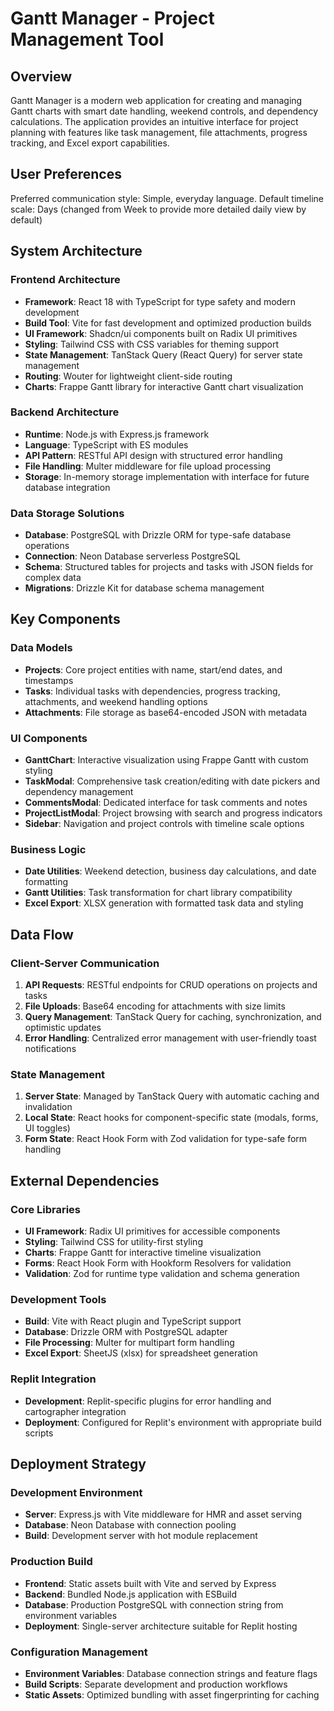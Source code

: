 # Gantt Manager - Project Management Tool

## Overview

Gantt Manager is a modern web application for creating and managing Gantt charts with smart date handling, weekend controls, and dependency calculations. The application provides an intuitive interface for project planning with features like task management, file attachments, progress tracking, and Excel export capabilities.

## User Preferences

Preferred communication style: Simple, everyday language.
Default timeline scale: Days (changed from Week to provide more detailed daily view by default)

## System Architecture

### Frontend Architecture
- **Framework**: React 18 with TypeScript for type safety and modern development
- **Build Tool**: Vite for fast development and optimized production builds
- **UI Framework**: Shadcn/ui components built on Radix UI primitives
- **Styling**: Tailwind CSS with CSS variables for theming support
- **State Management**: TanStack Query (React Query) for server state management
- **Routing**: Wouter for lightweight client-side routing
- **Charts**: Frappe Gantt library for interactive Gantt chart visualization

### Backend Architecture
- **Runtime**: Node.js with Express.js framework
- **Language**: TypeScript with ES modules
- **API Pattern**: RESTful API design with structured error handling
- **File Handling**: Multer middleware for file upload processing
- **Storage**: In-memory storage implementation with interface for future database integration

### Data Storage Solutions
- **Database**: PostgreSQL with Drizzle ORM for type-safe database operations
- **Connection**: Neon Database serverless PostgreSQL
- **Schema**: Structured tables for projects and tasks with JSON fields for complex data
- **Migrations**: Drizzle Kit for database schema management

## Key Components

### Data Models
- **Projects**: Core project entities with name, start/end dates, and timestamps
- **Tasks**: Individual tasks with dependencies, progress tracking, attachments, and weekend handling options
- **Attachments**: File storage as base64-encoded JSON with metadata

### UI Components
- **GanttChart**: Interactive visualization using Frappe Gantt with custom styling
- **TaskModal**: Comprehensive task creation/editing with date pickers and dependency management
- **CommentsModal**: Dedicated interface for task comments and notes
- **ProjectListModal**: Project browsing with search and progress indicators
- **Sidebar**: Navigation and project controls with timeline scale options

### Business Logic
- **Date Utilities**: Weekend detection, business day calculations, and date formatting
- **Gantt Utilities**: Task transformation for chart library compatibility
- **Excel Export**: XLSX generation with formatted task data and styling

## Data Flow

### Client-Server Communication
1. **API Requests**: RESTful endpoints for CRUD operations on projects and tasks
2. **File Uploads**: Base64 encoding for attachments with size limits
3. **Query Management**: TanStack Query for caching, synchronization, and optimistic updates
4. **Error Handling**: Centralized error management with user-friendly toast notifications

### State Management
1. **Server State**: Managed by TanStack Query with automatic caching and invalidation
2. **Local State**: React hooks for component-specific state (modals, forms, UI toggles)
3. **Form State**: React Hook Form with Zod validation for type-safe form handling

## External Dependencies

### Core Libraries
- **UI Framework**: Radix UI primitives for accessible components
- **Styling**: Tailwind CSS for utility-first styling
- **Charts**: Frappe Gantt for interactive timeline visualization
- **Forms**: React Hook Form with Hookform Resolvers for validation
- **Validation**: Zod for runtime type validation and schema generation

### Development Tools
- **Build**: Vite with React plugin and TypeScript support
- **Database**: Drizzle ORM with PostgreSQL adapter
- **File Processing**: Multer for multipart form handling
- **Excel Export**: SheetJS (xlsx) for spreadsheet generation

### Replit Integration
- **Development**: Replit-specific plugins for error handling and cartographer integration
- **Deployment**: Configured for Replit's environment with appropriate build scripts

## Deployment Strategy

### Development Environment
- **Server**: Express.js with Vite middleware for HMR and asset serving
- **Database**: Neon Database with connection pooling
- **Build**: Development server with hot module replacement

### Production Build
- **Frontend**: Static assets built with Vite and served by Express
- **Backend**: Bundled Node.js application with ESBuild
- **Database**: Production PostgreSQL with connection string from environment variables
- **Deployment**: Single-server architecture suitable for Replit hosting

### Configuration Management
- **Environment Variables**: Database connection strings and feature flags
- **Build Scripts**: Separate development and production workflows
- **Static Assets**: Optimized bundling with asset fingerprinting for caching